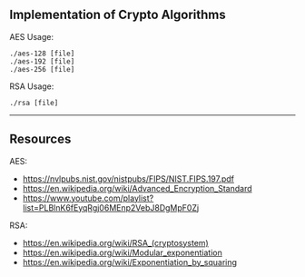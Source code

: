 ## Implementation of Crypto Algorithms

AES Usage:
```
./aes-128 [file]
./aes-192 [file]
./aes-256 [file]
```

RSA Usage:
```
./rsa [file]
```
---

## Resources

AES:
- https://nvlpubs.nist.gov/nistpubs/FIPS/NIST.FIPS.197.pdf
- https://en.wikipedia.org/wiki/Advanced_Encryption_Standard
- https://www.youtube.com/playlist?list=PLBlnK6fEyqRgj06MEnp2VebJ8DgMpF0Zj

RSA:
- https://en.wikipedia.org/wiki/RSA_(cryptosystem)
- https://en.wikipedia.org/wiki/Modular_exponentiation
- https://en.wikipedia.org/wiki/Exponentiation_by_squaring
